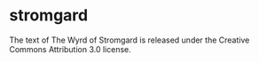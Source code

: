 # stromgard
The text of The Wyrd of Stromgard is released under the Creative Commons Attribution 3.0 license.
